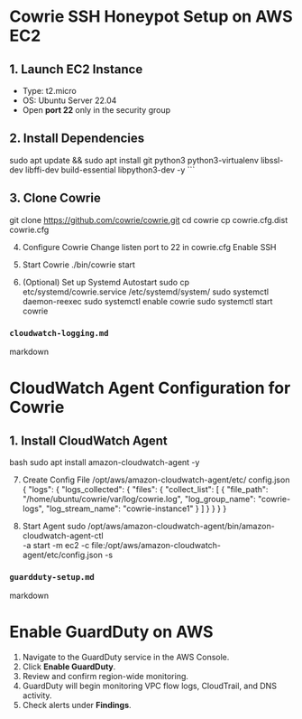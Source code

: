 # Cowrie SSH Honeypot Setup on AWS EC2
## 1. Launch EC2 Instance
- Type: t2.micro
- OS: Ubuntu Server 22.04
- Open **port 22** only in the security group
## 2. Install Dependencies
sudo apt update && sudo apt install git python3 python3-virtualenv libssl-dev
libffi-dev build-essential libpython3-dev -y ```

## 3. Clone Cowrie
git clone https://github.com/cowrie/cowrie.git
cd cowrie
cp cowrie.cfg.dist cowrie.cfg

4. Configure Cowrie
Change listen port to 22 in cowrie.cfg
Enable SSH

5. Start Cowrie
./bin/cowrie start

6. (Optional) Set up Systemd Autostart
sudo cp etc/systemd/cowrie.service /etc/systemd/system/
sudo systemctl daemon-reexec
sudo systemctl enable cowrie
sudo systemctl start cowrie
### `cloudwatch-logging.md`
markdown
# CloudWatch Agent Configuration for Cowrie
## 1. Install CloudWatch Agent
bash
sudo apt install amazon-cloudwatch-agent -y

7. Create Config File /opt/aws/amazon-cloudwatch-agent/etc/
config.json
{
"logs": {
"logs_collected": {
"files": {
"collect_list": [
{
"file_path": "/home/ubuntu/cowrie/var/log/cowrie.log",
"log_group_name": "cowrie-logs",
"log_stream_name": "cowrie-instance1"
}
]
}
}
}
}

8. Start Agent
sudo /opt/aws/amazon-cloudwatch-agent/bin/amazon-cloudwatch-agent-ctl \
-a start -m ec2 -c file:/opt/aws/amazon-cloudwatch-agent/etc/config.json -s
### `guardduty-setup.md`
markdown
# Enable GuardDuty on AWS
1. Navigate to the GuardDuty service in the AWS Console.
2. Click **Enable GuardDuty**.
3. Review and confirm region-wide monitoring.
4. GuardDuty will begin monitoring VPC flow logs, CloudTrail, and DNS activity.
5. Check alerts under **Findings**.

